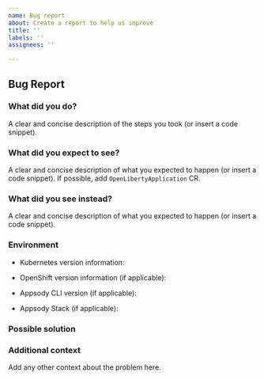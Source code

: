```yaml
---
name: Bug report
about: Create a report to help us improve
title: ''
labels: ''
assignees: ''

---
```


## Bug Report

### What did you do?

A clear and concise description of the steps you took (or insert a code snippet).

### What did you expect to see?

A clear and concise description of what you expected to happen (or insert a code snippet). If possible, add `OpenLibertyApplication` CR.

### What did you see instead?

A clear and concise description of what you expected to happen (or insert a code snippet).

### Environment

* Kubernetes version information:

<!--- Insert the output of `kubectl version` here -->

* OpenShift version information (if applicable):

<!--- Insert the output of `oc version` here -->

* Appsody CLI version (if applicable):

<!--- Insert the output of `appsody version`here -->

* Appsody Stack (if applicable):


### Possible solution

<!--- Only if you have suggestions on a fix for the bug -->

### Additional context

Add any other context about the problem here.
